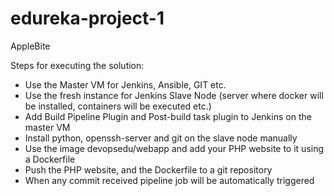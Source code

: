 # edureka-project-1
AppleBite

Steps for executing the solution:
- Use the Master VM for Jenkins, Ansible, GIT etc.
- Use the fresh instance for Jenkins Slave Node (server where docker will be installed, containers will be executed etc.)
- Add Build Pipeline Plugin and Post-build task plugin to Jenkins on the master VM
- Install python, openssh-server and git on the slave node manually
- Use the image devopsedu/webapp and add your PHP website to it using a Dockerfile
- Push the PHP website, and the Dockerfile to a git repository
- When any commit received pipeline job will be automatically triggered
